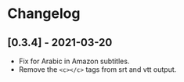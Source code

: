 # Changelog

## [0.3.4] - 2021-03-20
 * Fix for Arabic in Amazon subtitles.
 * Remove the `<c></c>` tags from srt and vtt output.
